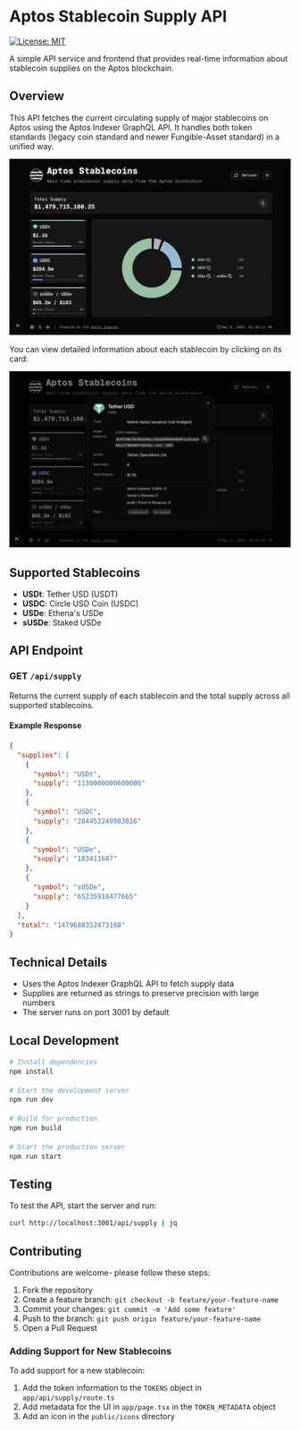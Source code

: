 # Aptos Stablecoin Supply API
[![License: MIT](https://img.shields.io/badge/License-MIT-yellow.svg)](https://opensource.org/licenses/MIT)

A simple API service and frontend that provides real-time information about stablecoin supplies on the Aptos blockchain.

## Overview

This API fetches the current circulating supply of major stablecoins on Aptos using the Aptos Indexer GraphQL API. It handles both token standards (legacy coin standard and newer Fungible-Asset standard) in a unified way.

![Aptos Stablecoins Dashboard](/public/page.png)

You can view detailed information about each stablecoin by clicking on its card:

![Detailed stablecoin information dialog](/public/dialog.png)

## Supported Stablecoins

- **USDt**: Tether USD (USDT)
- **USDC**: Circle USD Coin (USDC)
- **USDe**: Ethena's USDe
- **sUSDe**: Staked USDe

## API Endpoint

### GET `/api/supply`

Returns the current supply of each stablecoin and the total supply across all supported stablecoins.

#### Example Response

```json
{
  "supplies": [
    {
      "symbol": "USDt",
      "supply": "1130000000600000"
    },
    {
      "symbol": "USDC",
      "supply": "284452249983816"
    },
    {
      "symbol": "USDe",
      "supply": "183411687"
    },
    {
      "symbol": "sUSDe",
      "supply": "65235918477665"
    }
  ],
  "total": "1479688352473168"
}
```

## Technical Details

- Uses the Aptos Indexer GraphQL API to fetch supply data
- Supplies are returned as strings to preserve precision with large numbers
- The server runs on port 3001 by default

## Local Development

```bash
# Install dependencies
npm install

# Start the development server
npm run dev

# Build for production
npm run build

# Start the production server
npm run start
```

## Testing

To test the API, start the server and run:

```bash
curl http://localhost:3001/api/supply | jq
```

## Contributing

Contributions are welcome- please follow these steps:

1. Fork the repository
2. Create a feature branch: `git checkout -b feature/your-feature-name`
3. Commit your changes: `git commit -m 'Add some feature'`
4. Push to the branch: `git push origin feature/your-feature-name`
5. Open a Pull Request

### Adding Support for New Stablecoins

To add support for a new stablecoin:
1. Add the token information to the `TOKENS` object in `app/api/supply/route.ts`
2. Add metadata for the UI in `app/page.tsx` in the `TOKEN_METADATA` object
3. Add an icon in the `public/icons` directory
